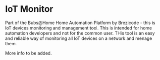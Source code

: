 # IoT Monitor

Part of the Bubs@Home Home Automation Platform by Brezicode - this is IoT devices monitoring and management tool. This is intended for home automation developers and not for the common user. THis tool is an easy and reliable way of monitoring all IoT devices on a network and menage them. 

More info to be added.